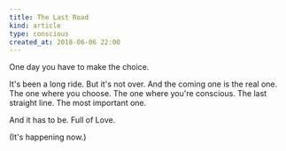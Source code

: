 ```yaml
---
title: The Last Road
kind: article
type: conscious
created_at: 2018-06-06 22:00
---
```


One day you have to make the choice.

It's been a long ride. But it's not over. And the coming one is the real one. The one where you choose. The one where you're conscious. The last straight line. The most important one.

And it has to be. Full of Love.

(It's happening now.)
